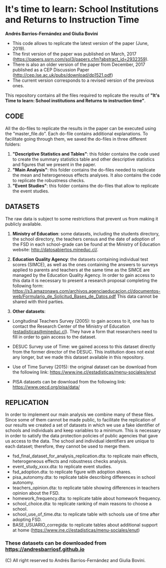 # It's time to learn: School Institutions and Returns to Instruction Time
**Andrés Barrios-Fernández and Giulia Bovini**
- This code allows to replicate the latest version of the paper (June, 2019). 
- The first version of the paper was published on March, 2017 (https://papers.ssrn.com/sol3/papers.cfm?abstract_id=2932359). 
- There is also an older version of the paper from December, 2017 published as a CEP Discussion Paper (http://cep.lse.ac.uk/pubs/download/dp1521.pdf)
- The current version corresponds to a revised version of the previous ones. 

This repository contains all the files required to replicate the results of **"It's Time to learn: School institutions and Returns to instruction time"**.  

## CODE 

All the do-files to replicate the results in the paper can be executed using the "master_file.do". Each do-file contains additional explanations. 
To facilitate going through them, we saved the do-files in three different folders: 
1.  **"Descriptive Statistics and Tables"**: this folder contains the code used to create the summary statistics table and other descriptive statistics and figures that we present in the paper. 
2.  **"Main Analysis"**: this  folder contains the do-files needed to replicate the mean and heterogeneous effects analyses. It also contains the code to replicate the robustness checks.
3.  **"Event Studies"**: this folder contains the do-files that allow to replicate the event studies. 


## DATASETS 
The raw data is subject to some restrictions that prevent us from making it  publicly available.

1.  **Ministry of Education**: some datasets, including the students directory, the school directory, the teachers census and the date of adoption of the FSD in each school-grade can be found at the Ministry of Education website: http://datosabiertos.mineduc.cl/. 

2. **Education Quality Agency**: the datasets containing individual test scores (SIMCE), as well as the ones containing the answers to surveys applied to parents and teachers at the same time as the SIMCE are managed by the Education Quality Agency. In order to gain access to this data it is necessary to present a research  proposal completing the following form:
https://s3.amazonaws.com/archivos.agenciaeducacion.cl/documentos-web/Formulario_de_Solicitud_Bases_de_Datos.pdf
This data cannot be shared with third parties.

3. **Other datasets**:
- Longitudinal Teachers Survey (2005): to gain access to it, one has to contact the Research Center of the Ministry of Education (estadisticas@mineduc.cl). They have a form that researchers need to fill in order to gain access to the dataset. 

- DESUC Survey use of Time: we gained access to this dataset directly from the former director of the DESUC. This institution does not exist any longer, but we made this dataset available in this repository.

- Use of Time Survey (2015): the original dataset can be download from the following link: https://www.ine.cl/estadisticas/menu-sociales/enut

- PISA datasets can be download from the following link: https://www.oecd.org/pisa/data/

## REPLICATION
In order to implement our main analysis we combine many of these files. Since some of them cannot be made public, to facilitate the replication of our results we created a set of datasets in which we use a fake identifier of schools and individuals and keep variables to a minimum. This is necessary in order to satisfy the data protection policies of public agencies that gave us access to the data. The school and individual identifiers are unique to each dataset; therefore, they cannot be used to merge them. 

- fsd_final_dataset_for_analysis_replication.dta: to replicate main effects, heterogeneous effects and robustness checks analysis.
- event_study_xxxx.dta: to replicate event studies.
- fsd_adoption.dta: to replicate figure with adoption shares.
- pisa_autonomy.dta: to replicate table describing differences in school autonomy.
- teachers_opinion.dta: to replicate table showing differences in teachers opinion about the FSD.
- homework_frequency.dta: to replicate table about homework frequency.
- school_choice.dta: to replicate ranking of main reasons to choose a school.
- school_use_of_time.dta: to replicate table with schools use of time after adopting FSD.
- BASE_USUARIO_corregida: to replicate tables about additional support at home (https://www.ine.cl/estadisticas/menu-sociales/enut)

### These datasets can be downloaded from https://andresbarriosf.github.io

(C) All right reserved to Andrés Barrios-Fernández and Giulia Bovini.
